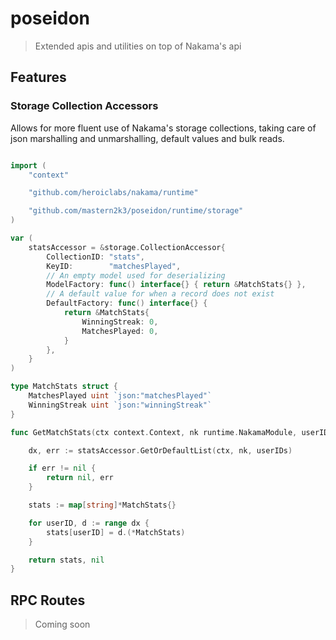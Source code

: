 
# poseidon
> Extended apis and utilities on top of Nakama's api

## Features

### Storage Collection Accessors

Allows for more fluent use of Nakama's storage collections, taking care of json marshalling and unmarshalling, default values and bulk reads.

```go

import (
	"context"

	"github.com/heroiclabs/nakama/runtime"

	"github.com/mastern2k3/poseidon/runtime/storage"
)

var (
	statsAccessor = &storage.CollectionAccessor{
		CollectionID: "stats",
        KeyID:        "matchesPlayed",
        // An empty model used for deserializing
        ModelFactory: func() interface{} { return &MatchStats{} },
        // A default value for when a record does not exist
        DefaultFactory: func() interface{} {
			return &MatchStats{
				WinningStreak: 0,
				MatchesPlayed: 0,
			}
		},
	}
)

type MatchStats struct {
	MatchesPlayed uint `json:"matchesPlayed"`
	WinningStreak uint `json:"winningStreak"`
}

func GetMatchStats(ctx context.Context, nk runtime.NakamaModule, userIDs []string) (map[string]*MatchStats, error) {

	dx, err := statsAccessor.GetOrDefaultList(ctx, nk, userIDs)

	if err != nil {
		return nil, err
	}

	stats := map[string]*MatchStats{}

	for userID, d := range dx {
		stats[userID] = d.(*MatchStats)
	}

	return stats, nil
}
```

## RPC Routes

> Coming soon
